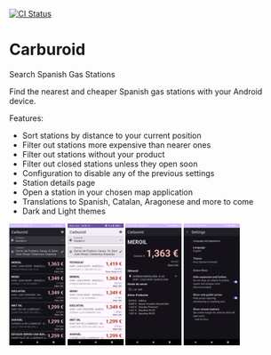 [![CI Status](https://github.com/vokimon/carburoid/actions/workflows/main.yaml/badge.svg)](https://github.com/vokimon/carburoid/actions/workflows/main.yaml)
<!--[![Last Release](https://img.shields.io/github/release/vokimon/carburoid.svg?logo=github)](https://github.com/vokimon/carburoid/releases/latest)-->
<!--[![Get it on F-Droid](https://img.shields.io/f-droid/v/net.canvoki.carburoid.svg?logo=F-Droid)](https://f-droid.org/packages/net.canvoki.carburoid)-->

# Carburoid

Search Spanish Gas Stations

Find the nearest and cheaper Spanish gas stations with your Android device.

Features:

- Sort stations by distance to your current position
- Filter out stations more expensive than nearer ones
- Filter out stations without your product
- Filter out closed stations unless they open soon
- Configuration to disable any of the previous settings
- Station details page
- Open a station in your chosen map application
- Translations to Spanish, Catalan, Aragonese and more to come
- Dark and Light themes

<p>
<img width="20%" alt="Gas station list (dark theme)" src="media/01-gas-station-list-dark.png" />
<img width="20%" alt="Gas station list (light theme)" src="media/02-gas-station-list-light.png" />
<img width="20%" alt="Gas station details" src="media/03-gas-station-detail.png" />
<img width="20%" alt="Settings" src="media/04-settings.png" />
</p>

